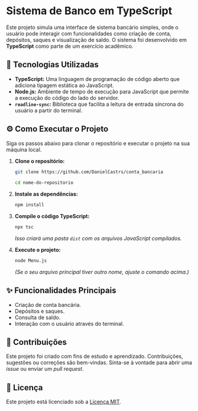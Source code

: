 # Sistema de Banco em TypeScript

Este projeto simula uma interface de sistema bancário simples, onde o usuário pode interagir com funcionalidades como criação de conta, depósitos, saques e visualização de saldo. O sistema foi desenvolvido em **TypeScript** como parte de um exercício acadêmico.

## 🚀 Tecnologias Utilizadas

  * **TypeScript:** Uma linguagem de programação de código aberto que adiciona tipagem estática ao JavaScript.
  * **Node.js:** Ambiente de tempo de execução para JavaScript que permite a execução do código do lado do servidor.
  * **`readline-sync`:** Biblioteca que facilita a leitura de entrada síncrona do usuário a partir do terminal.

## ⚙️ Como Executar o Projeto

Siga os passos abaixo para clonar o repositório e executar o projeto na sua máquina local.

1.  **Clone o repositório:**

    ```sh
    git clone https://github.com/DanielCastrs/conta_bancaria
  
    cd nome-do-repositorio
    ```
    

2.  **Instale as dependências:**

    ```sh
    npm install
    ```

3.  **Compile o código TypeScript:**

    ```sh
    npx tsc
    ```

    *Isso criará uma pasta `dist` com os arquivos JavaScript compilados.*

4.  **Execute o projeto:**

    ```sh
    node Menu.js
    ```

    *(Se o seu arquivo principal tiver outro nome, ajuste o comando acima.)*

## ✨ Funcionalidades Principais

  * Criação de conta bancária.
  * Depósitos e saques.
  * Consulta de saldo.
  * Interação com o usuário através do terminal.

## 🤝 Contribuições

Este projeto foi criado com fins de estudo e aprendizado. Contribuições, sugestões ou correções são bem-vindas. Sinta-se à vontade para abrir uma *issue* ou enviar um *pull request*.

## 📄 Licença

Este projeto está licenciado sob a [Licença MIT](https://opensource.org/licenses/MIT).



